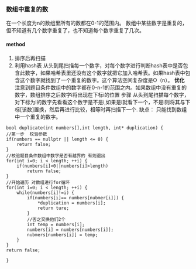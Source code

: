 ### 数组中重复的数
在一个长度为n的数组里所有的数都在0-1的范围内。 数组中某些数字是重复的，但不知道有几个数字重复了，也不知道每个数字重复了几次。

#### method
1. 排序后再扫描
2. 利用hash表
从头到尾扫描每一个数字，对每个数字进行判断hash表中是否包含此数字，如果哈希表里还没有这个数字就把它加入哈希表。如果hash表中包含这个数字就找到了一个重复的数字。这个算法空间复杂度是O（n）。
**优化**
注意到题目条件数组中的数字都在0-n-1的范围之内。如果数组中没有重复的数字，数组排序之后数字i将出现在下标i的位置
步骤
从头到尾扫描每个数字，对下标为i的数字先看看这个数字是不是i,如果是i就看下一个，不是i则将其与下标[该数]置换，然后再进行比较，相等时再扫描下一个.
缺点： 只能找到数组中一个重复的数字。

```
bool duplicate(int numbers[],int length, int* duplication) {
//第一步  校验参数
if(numbers == nullptr || length <= 0) {
    return false;
}
//校验题目条件数组中数字是否有越界的 有则退出
for(int i=0; i < length; ++i) {
    if(numbers[i]<0||numbers[i]>length)
        return false;
} 
//开始遍历 对数组进行for循环
for(int i=0; i < length; ++i) {
    while(numbers[i]!=i) {
        if(numbers[i]== numbers[nubmer[i]]) {
            *duplication = numbers[i];
            return ture;
        }
        //否之交换他们2个
        int temp = numbers[i];
        numbers[i] = numbers[numbers[i]];
        nubmers[numbers[i]] = temp;
    }
} 
return false;

}
```

